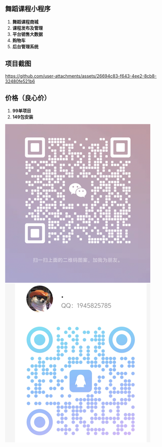 ## 舞蹈课程小程序

1. **舞蹈课程商城**
2. **课程发布及管理**
3. **平台销售大数据**
4. **购物车**
5. **后台管理系统**

## 项目截图

https://github.com/user-attachments/assets/26694c83-f643-4ee2-8cb8-32480fe521b6

## 价格（良心价）

1. **99单项目**
2. **149包安装**

<img src="assets/IMG_20240910_105853.png" alt="IMG_20240910_105853" style="zoom:50%;" />

<img src="assets/IMG_20240910_110013.jpg" alt="IMG_20240910_110013" style="zoom:50%;" />

